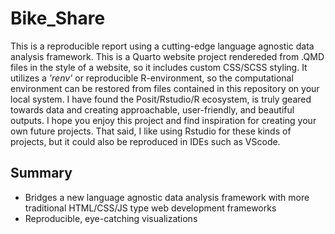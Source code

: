 # Bike_Share

This is a reproducible report using a cutting-edge language agnostic data analysis framework. This is a Quarto website project rendereded from .QMD files in the style of a website, so it includes custom CSS/SCSS styling. It utilizes a _'renv'_ or reproducible R-environment, so the computational environment can be restored from files contained in this repository on your local system. I have found the Posit/Rstudio/R ecosystem, is truly geared towards data and creating approachable, user-friendly, and beautiful outputs. I hope you enjoy this project and find inspiration for creating your own future projects. That said, I like using Rstudio for these kinds of projects, but it could also be reproduced in IDEs such as VScode.  

## Summary
* Bridges a new language agnostic data analysis framework with more traditional HTML/CSS/JS type web development frameworks
* Reproducible, eye-catching visualizations
